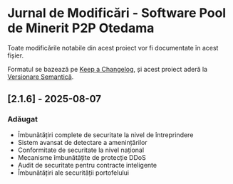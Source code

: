 # Jurnal de Modificări - Software Pool de Minerit P2P Otedama

Toate modificările notabile din acest proiect vor fi documentate în acest fișier.

Formatul se bazează pe [Keep a Changelog](https://keepachangelog.com/),
și acest proiect aderă la [Versionare Semantică](https://semver.org/spec/v2.0.0.html).

## [2.1.6] - 2025-08-07

### Adăugat
- Îmbunătățiri complete de securitate la nivel de întreprindere
- Sistem avansat de detectare a amenințărilor
- Conformitate de securitate la nivel național
- Mecanisme îmbunătățite de protecție DDoS
- Audit de securitate pentru contracte inteligente
- Îmbunătățiri ale securității portofelului
